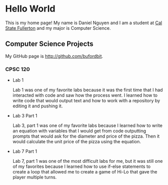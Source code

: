 # Hello World

This is my home page! My name is Daniel Nguyen and I am a student at [Cal State Fullerton](http://www.fullerton.edu/) and my major is Computer Science.

## Computer Science Projects

My GitHub page is http://github.com/bufordbit.

### CPSC 120

* Lab 1

    Lab 1 was one of my favorite labs because it was the first time that I had interacted with code and saw how the process went. I learned how to write code that would output text and how to work with a repository by editing it and pushing it.

* Lab 3 Part 1

    Lab 3, part 1 was one of my favorite labs because I learned how to write an equation with variables that I would get from code outputting prompts that would ask for the diameter and price of the pizza. Then it would calculate the unit price of the pizza using the equation. 

* Lab 7 Part 1

    Lab 7, part 1 was one of the most difficult labs for me, but it was still one of my favorites because I learned how to use if-else statements to create a loop that allowed me to create a game of Hi-Lo that gave the player multiple turns.
